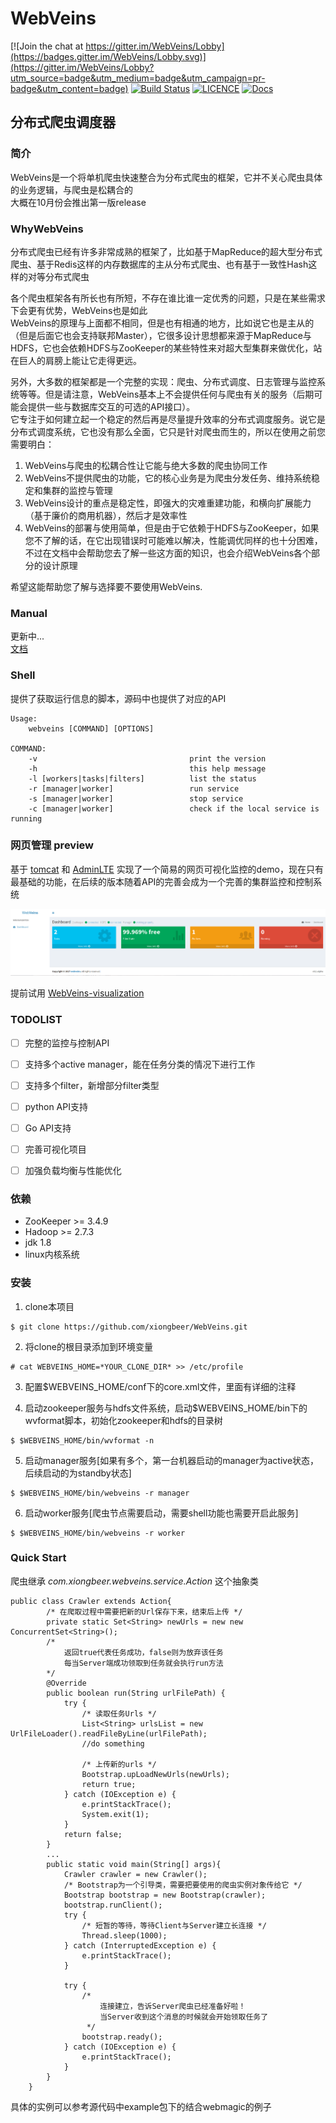 # WebVeins

[![Join the chat at https://gitter.im/WebVeins/Lobby](https://badges.gitter.im/WebVeins/Lobby.svg)](https://gitter.im/WebVeins/Lobby?utm_source=badge&utm_medium=badge&utm_campaign=pr-badge&utm_content=badge)
[![Build Status](https://travis-ci.org/xiongbeer/WebVeins.svg?branch=master)](https://travis-ci.org/xiongbeer/WebVeins)
[![LICENCE](https://img.shields.io/badge/licence-MIT-blue.svg)](https://raw.githubusercontent.com/xiongbeer/WebVeins/master/LICENSE)
[![Docs](https://img.shields.io/badge/docs-latest-blue.svg)](https://xiongbeer.gitbooks.io/webveinsguide/content/)
## 分布式爬虫调度器

### 简介
WebVeins是一个将单机爬虫快速整合为分布式爬虫的框架，它并不关心爬虫具体的业务逻辑，与爬虫是松耦合的  
大概在10月份会推出第一版release

### WhyWebVeins
分布式爬虫已经有许多非常成熟的框架了，比如基于MapReduce的超大型分布式爬虫、基于Redis这样的内存数据库的主从分布式爬虫、也有基于一致性Hash这样的对等分布式爬虫  

各个爬虫框架各有所长也有所短，不存在谁比谁一定优秀的问题，只是在某些需求下会更有优势，WebVeins也是如此  
WebVeins的原理与上面都不相同，但是也有相通的地方，比如说它也是主从的（但是后面它也会支持联邦Master），它很多设计思想都来源于MapReduce与HDFS，它也会依赖HDFS与ZooKeeper的某些特性来对超大型集群来做优化，站在巨人的肩膀上能让它走得更远。  

另外，大多数的框架都是一个完整的实现：爬虫、分布式调度、日志管理与监控系统等等。但是请注意，WebVeins基本上不会提供任何与爬虫有关的服务（后期可能会提供一些与数据库交互的可选的API接口）。  
它专注于如何建立起一个稳定的然后再是尽量提升效率的分布式调度服务。说它是分布式调度系统，它也没有那么全面，它只是针对爬虫而生的，所以在使用之前您需要明白：

1. WebVeins与爬虫的松耦合性让它能与绝大多数的爬虫协同工作
2. WebVeins不提供爬虫的功能，它的核心业务是为爬虫分发任务、维持系统稳定和集群的监控与管理
3. WebVeins设计的重点是稳定性，即强大的灾难重建功能，和横向扩展能力（基于廉价的商用机器），然后才是效率性
4. WebVeins的部署与使用简单，但是由于它依赖于HDFS与ZooKeeper，如果您不了解的话，在它出现错误时可能难以解决，性能调优同样的也十分困难，不过在文档中会帮助您去了解一些这方面的知识，也会介绍WebVeins各个部分的设计原理

希望这能帮助您了解与选择要不要使用WebVeins.
### Manual
更新中...   
[文档](https://xiongbeer.gitbooks.io/webveinsguide/content/)

### Shell
提供了获取运行信息的脚本，源码中也提供了对应的API  

    Usage:
        webveins [COMMAND] [OPTIONS]

    COMMAND:
        -v                                  print the version
        -h                                  this help message
        -l [workers|tasks|filters]          list the status
        -r [manager|worker]                 run service
        -s [manager|worker]                 stop service
        -c [manager|worker]                 check if the local service is running    

### 网页管理 preview
基于  [tomcat](https://github.com/apache/tomcat) 和 [AdminLTE](https://github.com/almasaeed2010/AdminLTE) 实现了一个简易的网页可视化监控的demo，现在只有最基础的功能，在后续的版本随着API的完善会成为一个完善的集群监控和控制系统  

![webveins-web](data/images/webveins-web.png)

提前试用
[WebVeins-visualization
](https://github.com/xiongbeer/WebVeins-visualization)

### TODOLIST
* [ ] 完整的监控与控制API
* [ ] 支持多个active manager，能在任务分类的情况下进行工作
* [ ] 支持多个filter，新增部分filter类型
* [ ] python API支持
* [ ] Go API支持
* [ ] 完善可视化项目
* [ ] 加强负载均衡与性能优化


### 依赖
- ZooKeeper >= 3.4.9
- Hadoop >= 2.7.3
- jdk 1.8
- linux内核系统

### 安装
1. clone本项目
```
$ git clone https://github.com/xiongbeer/WebVeins.git
```

2. 将clone的根目录添加到环境变量
```
# cat WEBVEINS_HOME=*YOUR_CLONE_DIR* >> /etc/profile
```

3. 配置$WEBVEINS_HOME/conf下的core.xml文件，里面有详细的注释

4. 启动zookeeper服务与hdfs文件系统，启动$WEBVEINS_HOME/bin下的wvformat脚本，初始化zookeeper和hdfs的目录树
```
$ $WEBVEINS_HOME/bin/wvformat -n
```

5. 启动manager服务[如果有多个，第一台机器启动的manager为active状态，后续启动的为standby状态]
```
$ $WEBVEINS_HOME/bin/webveins -r manager
```

6. 启动worker服务[爬虫节点需要启动，需要shell功能也需要开启此服务]
```
$ $WEBVEINS_HOME/bin/webveins -r worker
```

### Quick Start

爬虫继承 *com.xiongbeer.webveins.service.Action* 这个抽象类

```
public class Crawler extends Action{
        /* 在爬取过程中需要把新的Url保存下来，结束后上传 */
        private static Set<String> newUrls = new new ConcurrentSet<String>();
        /*
            返回true代表任务成功，false则为放弃该任务
            每当Server端成功领取到任务就会执行run方法
        */
        @Override
        public boolean run(String urlFilePath) {
            try {
                /* 读取任务Urls */
                List<String> urlsList = new UrlFileLoader().readFileByLine(urlFilePath);
                //do something

                /* 上传新的urls */
                Bootstrap.upLoadNewUrls(newUrls);
                return true;
            } catch (IOException e) {
                e.printStackTrace();
                System.exit(1);
            }
            return false;
        }
        ...
        public static void main(String[] args){
            Crawler crawler = new Crawler();
            /* Bootstrap为一个引导类，需要把要使用的爬虫实例对象传给它 */
            Bootstrap bootstrap = new Bootstrap(crawler);
            bootstrap.runClient();
            try {
                /* 短暂的等待，等待Client与Server建立长连接 */
                Thread.sleep(1000);
            } catch (InterruptedException e) {
                e.printStackTrace();
            }

            try {
                /*
                    连接建立，告诉Server爬虫已经准备好啦！
                    当Server收到这个消息的时候就会开始领取任务了
                 */
                bootstrap.ready();
            } catch (IOException e) {
                e.printStackTrace();
            }
        }
    }
```

具体的实例可以参考源代码中example包下的结合webmagic的例子
